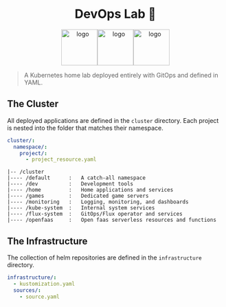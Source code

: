 <h1 align="center">DevOps Lab 🧪</h1>

<p align="center">
<image width="84px" alt="logo" src="https://cncf-branding.netlify.app/img/projects/helm/stacked/color/helm-stacked-color.png"></image><image width="84px" alt="logo" src="https://info.container-solutions.com/hs-fs/hubfs/GITOPS_icon.png?width=628&height=628&name=GITOPS_icon.png"></image><image width="84px" alt="logo" src="https://sdtimes.com/wp-content/uploads/2017/01/0118.sdt-kubernetes.png"></image>
</p>

> A Kubernetes home lab deployed entirely with GitOps and defined in YAML.


## The Cluster

All deployed applications are defined in the `cluster` directory. Each project is nested
into the folder that matches their namespace.


```yaml
cluster/:
  namespace/:
    project/:
      - project_resource.yaml
```

```text
|-- /cluster
|---- /default      :   A catch-all namespace
|---- /dev          :   Development tools
|---- /home         :   Home applications and services
|---- /games        :   Dedicated game servers
|---- /monitoring   :   Logging, monitoring, and dashboards
|---- /kube-system  :   Internal system services
|---- /flux-system  :   GitOps/Flux operator and services
|---- /openfaas     :   Open faas serverless resources and functions
```

## The Infrastructure

The collection of helm repositories are defined in the `infrastructure` directory.


```yaml
infrastructure/:
  - kustomization.yaml
  sources/:
    - source.yaml
```
